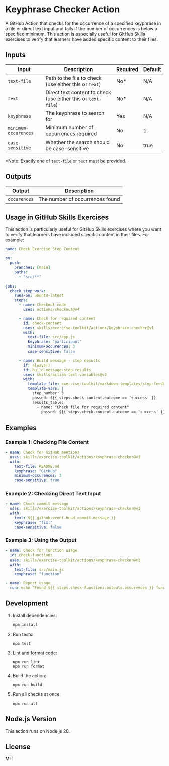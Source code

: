 # Keyphrase Checker Action

A GitHub Action that checks for the occurrence of a specified keyphrase in a file or direct text input and fails if the number of occurrences is below a specified minimum. This action is especially useful for GitHub Skills exercises to verify that learners have added specific content to their files.

## Inputs

| Input                | Description                                                   | Required | Default |
| -------------------- | ------------------------------------------------------------- | -------- | ------- |
| `text-file`          | Path to the file to check (use either this or `text`)         | No\*     | N/A     |
| `text`               | Direct text content to check (use either this or `text-file`) | No\*     | N/A     |
| `keyphrase`          | The keyphrase to search for                                   | Yes      | N/A     |
| `minimum-occurences` | Minimum number of occurrences required                        | No       | 1       |
| `case-sensitive`     | Whether the search should be case-sensitive                   | No       | true    |

\*Note: Exactly one of `text-file` or `text` must be provided.

## Outputs

| Output       | Description                     |
| ------------ | ------------------------------- |
| `occurences` | The number of occurrences found |

## Usage in GitHub Skills Exercises

This action is particularly useful for GitHub Skills exercises where you want to verify that learners have included specific content in their files. For example:

```yaml
name: Check Exercise Step Content

on:
  push:
    branches: [main]
    paths:
      - "src/**"

jobs:
  check_step_work:
    runs-on: ubuntu-latest
    steps:
      - name: Checkout code
        uses: actions/checkout@v4

      - name: Check for required content
        id: check-content
        uses: skills/exercise-toolkit/actions/keyphrase-checker@v1
        with:
          text-file: src/app.js
          keyphrase: "participant"
          minimum-occurences: 3
          case-sensitive: false

      - name: Build message - step results
        if: always()
        id: build-message-step-results
        uses: skills/action-text-variables@v2
        with:
          template-file: exercise-toolkit/markdown-templates/step-feedback/step-results-table.md
          template-vars: |
            step_number: 3
            passed: ${{ steps.check-content.outcome == 'success' }}
            results_table:
              - name: "Check file for required content"
                passed: ${{ steps.check-content.outcome == 'success' }}
```

## Examples

### Example 1: Checking File Content

```yaml
- name: Check for GitHub mentions
  uses: skills/exercise-toolkit/actions/keyphrase-checker@v1
  with:
    text-file: README.md
    keyphrase: "GitHub"
    minimum-occurences: 3
    case-sensitive: true
```

### Example 2: Checking Direct Text Input

```yaml
- name: Check commit message
  uses: skills/exercise-toolkit/actions/keyphrase-checker@v1
  with:
    text: ${{ github.event.head_commit.message }}
    keyphrase: "fix:"
    case-sensitive: false
```

### Example 3: Using the Output

```yaml
- name: Check for function usage
  id: check-functions
  uses: skills/exercise-toolkit/actions/keyphrase-checker@v1
  with:
    text-file: src/main.js
    keyphrase: "function"

- name: Report usage
  run: echo "Found ${{ steps.check-functions.outputs.occurences }} functions in the file"
```

## Development

1. Install dependencies:

   ```
   npm install
   ```

2. Run tests:

   ```
   npm test
   ```

3. Lint and format code:

   ```
   npm run lint
   npm run format
   ```

4. Build the action:

   ```
   npm run build
   ```

5. Run all checks at once:
   ```
   npm run all
   ```

## Node.js Version

This action runs on Node.js 20.

## License

MIT
